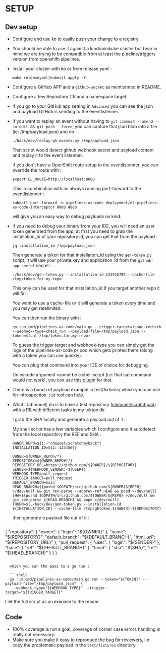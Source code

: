 SETUP
=====

## Dev setup

* Configure and use [ko](https://github.com/google/ko) to easily push your change to a
  registry.
* You should be able to use it against a kind/minikube cluster but bear in mind
  we are trying to be compatible from at least the pipeline/triggers version
  from openshift-pipelines.
* Install your cluster with ko or from release yaml :

    ```shell
    make releaseyaml|kubectl apply -f-
    ```

* Configure a GitHub APP and a `github-secret` as mentionned in README.

* Configure a few Repository CR and a namespace target.

* If you go to your GitHub app setting in `Advanced` you can see the json and
  payload GitHub is sending to the eventlistenner.

* If you want to replay an event without having to `git commmit --amend
  --no-edit && git push --force`, you can capture that json blob into a file
  (ie: /tmp/payload.json) and do :

  ```shell
  ./hack/dev/replay-gh-events.py /tmp/payload.json
  ```

  That script would detect github webhook secret and payload content and replay
  it to the event listenner.

  If you don't have a OpenShift route setup to the eventlistenner, you can
  override the route with :

  ```shell
  export EL_ROUTE=http://localhost:8080
  ```

  This in combination with an always running port-forward to the eventlistenner :

  ```shell
  kubectl port-forward -n pipelines-as-code deployment/el-pipelines-as-code-interceptor 8080 8888
  ```

  will give you an easy way to debug payloads on kind.

* If you need to debug your binary from your IDE, you will need an user token
  generated from the app, at first you need to grab the installation_id of your
  repository id, you can get that from the payload :

  ```shell
  jq .installation_id /tmp/payload.json
  ```

  Then generate a token for that installation_id using the `gen-token.py`
  script, it will use your private.key and application_id from the
  `github-app-secret` secret :

  ```shell
  ./hack/dev/gen-token.py --installation-id 123456789 --cache-file /tmp/token.for.my.repo
  ```

  This only can be used for that installation_id if you target another repo it will fail.

  You want to use a cache-file or it will generate a token every time and you
  may get ratelimited.

  You can then run the binary with :

  ```shell
  go run cmd/pipelines-as-code/main.go --trigger-target=issue-recheck --webhook-type=check_run --payload-file=/tmp/payload.json --token=$(cat /tmp/token.for.my.repo)
  ```

  To guess the trigger target and webhook-type you can simply get the logs of
  the pipelines-as-code pr pod which gets printed there (along with a token you
  can use quickly).

  You can plug that command into your IDE of choice for debugging.

  On vscode argument cannot be a shell script (i.e: that cat command would not
  work), you can use [this
  plugin](https://marketplace.visualstudio.com/items?itemName=augustocdias.tasks-shell-input)
  for that.

* There is a bunch of payload example in test/fixtures/ which you can use for
  introspection. [`jid`](https://github.com/simeji/jid) tool can help.

* What I (chmouel) do is to have a test repository ([chmouel/scratchpad](https://github.com/chmouel/scratchpad)) with
  a [PR](https://github.com/chmouel/scratchmyback/pull/1) with different tasks in my tekton dir.

  I grab the SHA locally and generate a payload out of it :

  My shell script has a few variables which I configure and it autodetect from
  the local repository the REF and SHA :

  ```shell
  OWNER_REPO=${1:-"chmouel/scratchmyback"}
  INSTALLATION_ID=${2:-1234567}

  OWNER=${OWNER_REPO%/*}
  REPOSITORY=${OWNER_REPO#*/}
  REPOSITORY_URL=https://github.com/${OWNER}/${REPOSITORY}
  SENDER=${WEBHOOK_SENDER:-${USER}}
  WEBHOOK_TYPE=pull_request
  TRIGGER_TARGET=pull_request
  DEFAULT_BRANCH=main
  HEAD_BRANCH=${pushd $GOPATH/src/github.com/${OWNER)${REPO} >/dev/null && git rev-parse --abbrev-ref HEAD && popd >/dev/null}
  SHA=$(pushd $GOPATH/src/github.com/${OWNER)${REPO} >/dev/null && git rev-parse ${HEAD_BRANCH} && popd >/dev/null)
  TOKEN=$(./hack/dev/gen-token.py --installation-id ${INSTALLATION_ID} --cache-file /tmp/ghtoken.${OWNER}-${REPOSITORY}
  ```

  then generate a payload file out of it :
  ```json
{
    "repository": {
        "owner": {
            "login": "${OWNER}"
        },
        "name": "${REPOSITORY}",
        "default_branch": "${DEFAULT_BRANCH}",
        "html_url": "${REPOSITORY_URL}"
    },
    "pull_request": {
        "user": {
            "login": "${SENDER}"
        },
        "base": {
            "ref": "${DEFAULT_BRANCH}"
        },
        "head": {
            "sha": "${SHA}",
            "ref": "${HEAD_BRANCH}"
        }
    }
}
```

  which you can the pass to a go run :

  ```shell
  go run cmd/pipelines-as-code/main.go run --token="${TOKEN}" --payload-file="/tmp/payload.json"  \
   --webhook-type="${WEBHOOK_TYPE}" --trigger-target="${TRIGGER_TARGET}"
  ```

  I let the full script as an exercise to the reader.

## Code

* 100% coverage is not a goal, coverage of corner case errors handling
  is really not necessary.
* Make sure you make it easy to reproduce the bug for reviewers, i.e: copy the problematic payload in the `test/fixtures`
  directory.
